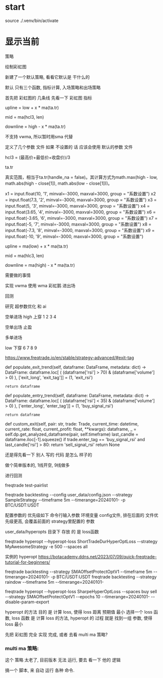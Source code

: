 # start
source ./.venv/bin/activate



# 显示当前

策略





绘制彩虹图

新建了一个默认策略, 看看它默认是 干什么的




默认 只有三个函数,  指标计算, 入场策略和出场策略



首先把 彩虹图的 几条线 先看一下
彩虹图 指标





upline = low + x * ma(ta.tr)


mid = ma(hcl3, len)


downline = high - x * ma(ta.tr)


不支持 vwma, 所以暂时用sma 代替


定义了几个参数 文件
如果 不设置的 话  应该会使用 默认的参数 文件



hcl3 = (最高价+最低价+收盘价)/3



ta.tr

真实范围，相当于ta.tr(handle_na = false)。其计算方式为math.max(high - low, math.abs(high - close[1]), math.abs(low - close[1]))。


x1 = input.float(10, '1', minval=-3000, maxval=3000, group = "系数设置")
x2 = input.float(7.3, '2', minval=-3000, maxval=3000, group = "系数设置")
x3 = input.float(5, '3', minval=-3000, maxval=3000, group = "系数设置")
x4 = input.float(3.65, '4', minval=-3000, maxval=3000, group = "系数设置")
x6 = input.float(-3.65, '6', minval=-3000, maxval=3000, group = "系数设置")
x7 = input.float(-5, '7', minval=-3000, maxval=3000, group = "系数设置")
x8 = input.float(-7.3, '8', minval=-3000, maxval=3000, group = "系数设置")
x9 = input.float(-10, '9', minval=-3000, maxval=3000, group = "系数设置")



upline = ma(low) + x * ma(ta.tr)


mid = ma(hlc3, len)


downline = ma(high) - x * ma(ta.tr)


需要做的事情

实现 vwma   使用 wma
彩虹鹅 进出场 


回测

研究 超参数优化 和 ai


空单进场
high 上穿 1 2 3 4

空单出场 止盈


多单进场 

low  下穿 6 7 8 9



https://www.freqtrade.io/en/stable/strategy-advanced/#exit-tag




def populate_exit_trend(self, dataframe: DataFrame, metadata: dict) -> DataFrame:
    dataframe.loc[
        (
            (dataframe['rsi'] > 70) &
            (dataframe['volume'] > 0)
        ),
        ['exit_long', 'exit_tag']] = (1, 'exit_rsi')

    return dataframe


def populate_entry_trend(self, dataframe: DataFrame, metadata: dict) -> DataFrame:
    dataframe.loc[
        (
            (dataframe['rsi'] < 35) &
            (dataframe['volume'] > 0)
        ),
        ['enter_long', 'enter_tag']] = (1, 'buy_signal_rsi')

    return dataframe

def custom_exit(self, pair: str, trade: Trade, current_time: datetime, current_rate: float,
                current_profit: float, **kwargs):
    dataframe, _ = self.dp.get_analyzed_dataframe(pair, self.timeframe)
    last_candle = dataframe.iloc[-1].squeeze()
    if trade.enter_tag == 'buy_signal_rsi' and last_candle['rsi'] > 80:
        return 'sell_signal_rsi'
    return None



还是得先看一下 别人 写的 代码 是怎么 样子的


做个简单版本的, 1线开空, 9线做多

进行回测

freqtrade test-pairlist

freqtrade backtesting --config user_data/config.json --strategy SampleStrategy --timeframe 5m --timerange=20240101-  -p BTC/USDT:USDT




配置参数的 优先级如下
命令行输入参数
环境变量
config文件, 排在后面的 文件优先级更高, 会覆盖前面的
strategy里配置的 参数



user_data/hyperopts 目录下 存放 的 是 loss函数


freqtrade hyperopt --hyperopt-loss ShortTradeDurHyperOptLoss --strategy MyAwesomeStrategy -e 500 --spaces all



实例的 hyperopt
https://botacademy.ddns.net/2023/07/09/quick-freqtrade-tutorial-for-beginners/


freqtrade backtesting --strategy SMAOffsetProtectOptV1 --timeframe 5m --timerange=20240101-  -p BTC/USDT:USDT
freqtrade backtesting --strategy raindow --timeframe 5m --timerange=20240101-

freqtrade hyperopt --hyperopt-loss SharpeHyperOptLoss --spaces buy sell --strategy SMAOffsetProtectOptV1 --epochs 10 --timerange=20240101- --disable-param-export


hyperopt 的方法
目的 是 计算 loss, 使得 loss 距离 预期值 最小
选择一个 loss 函数, loss 函数 是 计算 loss 的方法, hyperopt 的 过程 就是 找到一组 参数, 使得 loss 最小

先把 彩虹图 完全 实现 完成, 或者 去看 multi ma 策略?


### multi ma 策略:
这个 策略 太老了, 目前版本 无法 运行, 要去 看一下 他的 逻辑


 


搞一个 脚本, 来 自动 运行 各种 命令. 






















